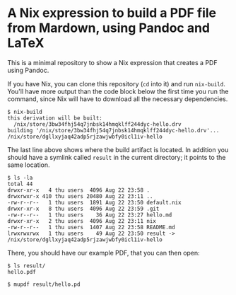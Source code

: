 # A Nix expression to build a PDF file from Mardown, using Pandoc and LaTeX

This is a minimal repository to show a Nix expression that creates a PDF using
Pandoc.

If you have Nix, you can clone this repository (`cd` into it) and run
`nix-build`. You'll have more output than the code block below the first time
you run the command, since Nix will have to download all the necessary
dependencies.

```
$ nix-build 
this derivation will be built:
  /nix/store/3bw34fhj54q7jnbsk14hmqklff244dyc-hello.drv
building '/nix/store/3bw34fhj54q7jnbsk14hmqklff244dyc-hello.drv'...
/nix/store/dgllxyjaq42adp5rjzawjwbfy0icl1iv-hello
```

The last line above shows where the build artifact is located. In addition you
should have a symlink called `result` in the current directory; it points to
the same location.

```
$ ls -la
total 44
drwxr-xr-x   4 thu users  4096 Aug 22 23:58 .
drwxrwxr-x 410 thu users 20480 Aug 22 23:11 ..
-rw-r--r--   1 thu users  1891 Aug 22 23:50 default.nix
drwxr-xr-x   8 thu users  4096 Aug 22 23:59 .git
-rw-r--r--   1 thu users    36 Aug 22 23:27 hello.md
drwxr-xr-x   2 thu users  4096 Aug 22 23:11 nix
-rw-r--r--   1 thu users  1407 Aug 22 23:58 README.md
lrwxrwxrwx   1 thu users    49 Aug 22 23:50 result -> /nix/store/dgllxyjaq42adp5rjzawjwbfy0icl1iv-hello
```

There, you should have our example PDF, that you can then open:

```
$ ls result/
hello.pdf

$ mupdf result/hello.pd
```

